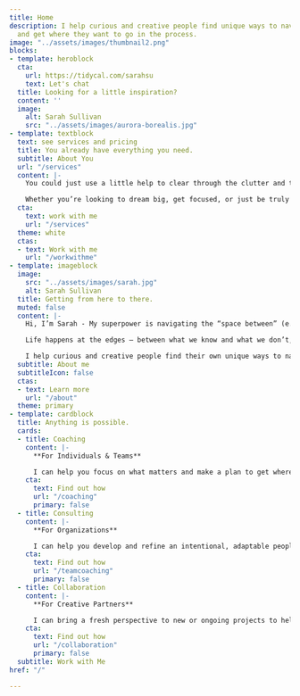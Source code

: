 ```yaml
---
title: Home
description: I help curious and creative people find unique ways to navigate life
  and get where they want to go in the process.
image: "../assets/images/thumbnail2.png"
blocks:
- template: heroblock
  cta:
    url: https://tidycal.com/sarahsu
    text: Let's chat
  title: Looking for a little inspiration?
  content: ''
  image:
    alt: Sarah Sullivan
    src: "../assets/images/aurora-borealis.jpg"
- template: textblock
  text: see services and pricing
  title: You already have everything you need.
  subtitle: About You
  url: "/services"
  content: |-
    You could just use a little help to clear through the clutter and the noise so you can focus your energy on what matters most.

    Whether you’re looking to dream big, get focused, or just be truly seen and heard for a change, **I'd love to be part of your journey**.
  cta:
    text: work with me
    url: "/services"
  theme: white
  ctas:
  - text: Work with me
    url: "/workwithme"
- template: imageblock
  image:
    src: "../assets/images/sarah.jpg"
    alt: Sarah Sullivan
  title: Getting from here to there.
  muted: false
  content: |-
    Hi, I’m Sarah - My superpower is navigating the “space between” (e.g. ideas, people, behaviors, stages) and making magic happen in the process.

    Life happens at the edges – between what we know and what we don’t, between where we are and where we want to be.

    I help curious and creative people find their own unique ways to navigate these spaces and get where they want to go in the process.
  subtitle: About me
  subtitleIcon: false
  ctas:
  - text: Learn more
    url: "/about"
  theme: primary
- template: cardblock
  title: Anything is possible.
  cards:
  - title: Coaching
    content: |-
      **For Individuals & Teams**

      I can help you focus on what matters and make a plan to get where you want to go.
    cta:
      text: Find out how
      url: "/coaching"
      primary: false
  - title: Consulting
    content: |-
      **For Organizations**

      I can help you develop and refine an intentional, adaptable people strategy that develops with your business.
    cta:
      text: Find out how
      url: "/teamcoaching"
      primary: false
  - title: Collaboration
    content: |-
      **For Creative Partners**

      I can bring a fresh perspective to new or ongoing projects to help you generate ideas and insights.
    cta:
      text: Find out how
      url: "/collaboration"
      primary: false
  subtitle: Work with Me
href: "/"

---
```

